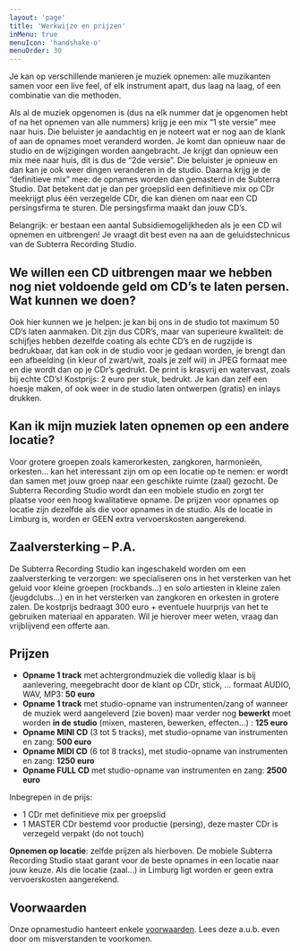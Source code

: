```yaml
---
layout: 'page'
title: 'Werkwijze en prijzen'
inMenu: true
menuIcon: 'handshake-o'
menuOrder: 30
---
```

Je kan op verschillende manieren je muziek opnemen: alle muzikanten samen voor een live feel, of elk instrument apart, dus laag na laag, of een combinatie van die methoden.

Als al de muziek opgenomen is (dus na elk nummer dat je opgenomen hebt of na het opnemen van alle nummers) krijg je een mix “1 ste versie” mee naar huis. Die beluister je aandachtig en je noteert wat er nog aan de klank of aan de opnames moet veranderd worden. Je komt dan opnieuw naar de studio en de wijzigingen worden aangebracht. Je krijgt dan opnieuw een mix mee naar huis, dit is dus de “2de versie”. Die beluister je opnieuw en dan kan je ook weer dingen veranderen in de studio. Daarna krijg je de “definitieve mix” mee: de opnames worden dan gemasterd in de Subterra Studio. Dat betekent dat je dan per groepslid een definitieve mix op CDr meekrijgt plus één verzegelde CDr, die kan dienen om naar een CD persingsfirma te sturen. Die persingsfirma maakt dan jouw CD’s.

Belangrijk: er bestaan een aantal Subsidiemogelijkheden als je een CD wil opnemen en uitbrengen! Je vraagt dit best even na aan de geluidstechnicus van de Subterra Recording Studio.



## We willen een CD uitbrengen maar we hebben nog niet voldoende geld om CD’s te laten persen. Wat kunnen we doen?

Ook hier kunnen we je helpen: je kan bij ons in de studio tot maximum 50 CD’s laten aanmaken. Dit zijn dus CDR’s, maar van superieure kwaliteit: de schijfjes hebben dezelfde coating als echte CD’s en de rugzijde is bedrukbaar, dat kan ook in de studio voor je gedaan worden, je brengt dan een afbeelding (in kleur of zwart/wit, zoals je zelf wil) in JPEG formaat mee en die wordt dan op je CDr’s gedrukt. De print is krasvrij en watervast, zoals bij echte CD’s! Kostprijs: 2 euro per stuk, bedrukt. Je kan dan zelf een hoesje maken, of ook weer in de studio laten ontwerpen (gratis) en inlays drukken.



## Kan ik mijn muziek laten opnemen op een andere locatie?

Voor grotere groepen zoals kamerorkesten, zangkoren, harmonieën, orkesten… kan het interessant zijn om op een locatie op te nemen: er wordt dan samen met jouw groep naar een geschikte ruimte (zaal) gezocht. De Subterra Recording Studio wordt dan een mobiele studio en zorgt ter plaatse voor een hoog kwalitatieve opname. De prijzen voor opnames op locatie zijn dezelfde als die voor opnames in de studio. Als de locatie in Limburg is, worden er GEEN extra vervoerskosten aangerekend.



## Zaalversterking – P.A.

De Subterra Recording Studio kan ingeschakeld worden om een zaalversterking te verzorgen: we specialiseren ons in het versterken van het geluid voor kleine groepen (rockbands…) en solo artiesten in kleine zalen (jeugdclubs…) en in het versterken van zangkoren en orkesten in grotere zalen. De kostprijs bedraagt 300 euro + eventuele huurprijs van het te gebruiken materiaal en apparaten. Wil je hierover meer weten, vraag dan vrijblijvend een offerte aan.



## Prijzen

- **Opname 1 track** met achtergrondmuziek die volledig klaar is bij aanlevering, meegebracht door de klant op CDr, stick, …
formaat AUDIO, WAV, MP3: **50 euro**
- **Opname 1 track** met studio-opname van instrumenten/zang of wanneer de muziek werd aangeleverd (zie boven) maar verder nog **bewerkt** moet worden **in de studio** (mixen, masteren, bewerken, effecten…) : **125 euro**
- **Opname MINI CD** (3 tot 5 tracks), met studio-opname van
instrumenten en zang: **500 euro**
- **Opname MIDI CD** (6 tot 8 tracks), met studio-opname van
instrumenten en zang: **1250 euro**
- **Opname FULL CD** met studio-opname van
instrumenten en zang: **2500 euro**

Inbegrepen in de prijs:
- 1 CDr met definitieve mix per groepslid
- 1 MASTER CDr bestemd voor productie (persing), deze master CDr is verzegeld verpakt (do not touch)

**Opnemen op locatie**: zelfde prijzen als hierboven. De mobiele Subterra Recording Studio staat garant voor de beste opnames in een locatie naar jouw keuze. Als die locatie (zaal...) in Limburg ligt worden er geen extra vervoerskosten aangerekend.

## Voorwaarden
Onze opnamestudio hanteert enkele [voorwaarden](voorwaarden.html "bekijk de voorwaarden en details van werken in onze opnamestudio"). Lees deze a.u.b. even door om misverstanden te voorkomen.
